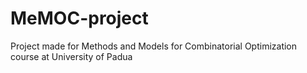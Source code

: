 # MeMOC-project
Project made for Methods and Models for Combinatorial Optimization course at University of Padua
